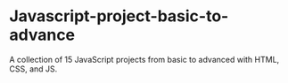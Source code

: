 # Javascript-project-basic-to-advance
A collection of 15 JavaScript projects from basic to advanced with HTML, CSS, and JS.
